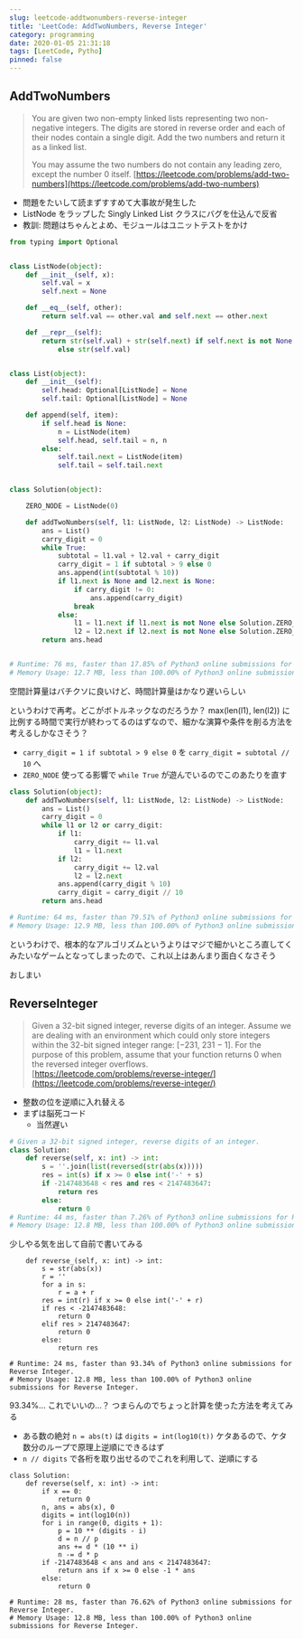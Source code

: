 ```yaml
---
slug: leetcode-addtwonumbers-reverse-integer
title: 'LeetCode: AddTwoNumbers, Reverse Integer'
category: programming
date: 2020-01-05 21:31:18
tags: [LeetCode, Pytho]
pinned: false
---
```


## AddTwoNumbers

> You are given two non-empty linked lists representing two non-negative integers.
> The digits are stored in reverse order and each of their nodes contain a single digit.
> Add the two numbers and return it as a linked list.
>
> You may assume the two numbers do not contain any leading zero, except the number 0 itself.
> [https://leetcode.com/problems/add-two-numbers](https://leetcode.com/problems/add-two-numbers)

- 問題をたいして読まずすすめて大事故が発生した
- ListNode をラップした Singly Linked List クラスにバグを仕込んで反省
- 教訓: 問題はちゃんとよめ、モジュールはユニットテストをかけ

```python
from typing import Optional


class ListNode(object):
    def __init__(self, x):
        self.val = x
        self.next = None

    def __eq__(self, other):
        return self.val == other.val and self.next == other.next

    def __repr__(self):
        return str(self.val) + str(self.next) if self.next is not None \
            else str(self.val)


class List(object):
    def __init__(self):
        self.head: Optional[ListNode] = None
        self.tail: Optional[ListNode] = None

    def append(self, item):
        if self.head is None:
            n = ListNode(item)
            self.head, self.tail = n, n
        else:
            self.tail.next = ListNode(item)
            self.tail = self.tail.next


class Solution(object):

    ZERO_NODE = ListNode(0)

    def addTwoNumbers(self, l1: ListNode, l2: ListNode) -> ListNode:
        ans = List()
        carry_digit = 0
        while True:
            subtotal = l1.val + l2.val + carry_digit
            carry_digit = 1 if subtotal > 9 else 0
            ans.append(int(subtotal % 10))
            if l1.next is None and l2.next is None:
                if carry_digit != 0:
                    ans.append(carry_digit)
                break
            else:
                l1 = l1.next if l1.next is not None else Solution.ZERO_NODE
                l2 = l2.next if l2.next is not None else Solution.ZERO_NODE
        return ans.head


# Runtime: 76 ms, faster than 17.85% of Python3 online submissions for Add Two Numbers.
# Memory Usage: 12.7 MB, less than 100.00% of Python3 online submissions for Add Two Numbers.
```

空間計算量はバチクソに良いけど、時間計算量はかなり遅いらしい

というわけで再考。どこがボトルネックなのだろうか？ max(len(l1), len(l2)) に比例する時間で実行が終わってるのはずなので、細かな演算や条件を削る方法を考えるしかなさそう？

- `carry_digit = 1 if subtotal > 9 else 0` を `carry_digit = subtotal // 10` へ
- `ZERO_NODE` 使ってる影響で `while True` が遊んでいるのでこのあたりを直す

```python
class Solution(object):
    def addTwoNumbers(self, l1: ListNode, l2: ListNode) -> ListNode:
        ans = List()
        carry_digit = 0
        while l1 or l2 or carry_digit:
            if l1:
                carry_digit += l1.val
                l1 = l1.next
            if l2:
                carry_digit += l2.val
                l2 = l2.next
            ans.append(carry_digit % 10)
            carry_digit = carry_digit // 10
        return ans.head

# Runtime: 64 ms, faster than 79.51% of Python3 online submissions for Add Two Numbers.
# Memory Usage: 12.9 MB, less than 100.00% of Python3 online submissions for Add Two Numbers.
```

というわけで、根本的なアルゴリズムというよりはマジで細かいところ直してくみたいなゲームとなってしまったので、これ以上はあんまり面白くなさそう

おしまい

## ReverseInteger

> Given a 32-bit signed integer, reverse digits of an integer.
> Assume we are dealing with an environment which could only store integers within the 32-bit signed integer range: [−231, 231 − 1]. For the purpose of this problem, assume that your function returns 0 when the reversed integer overflows.
> [https://leetcode.com/problems/reverse-integer/](https://leetcode.com/problems/reverse-integer/)

- 整数の位を逆順に入れ替える
- まずは脳死コード
  - 当然遅い

```python
# Given a 32-bit signed integer, reverse digits of an integer.
class Solution:
    def reverse(self, x: int) -> int:
        s = ''.join(list(reversed(str(abs(x)))))
        res = int(s) if x >= 0 else int('-' + s)
        if -2147483648 < res and res < 2147483647:
            return res
        else:
            return 0
# Runtime: 44 ms, faster than 7.26% of Python3 online submissions for Reverse Integer.
# Memory Usage: 12.8 MB, less than 100.00% of Python3 online submissions for Reverse Integer.
```

少しやる気を出して自前で書いてみる

```
    def reverse_(self, x: int) -> int:
        s = str(abs(x))
        r = ''
        for a in s:
            r = a + r
        res = int(r) if x >= 0 else int('-' + r)
        if res < -2147483648:
            return 0
        elif res > 2147483647:
            return 0
        else:
            return res

# Runtime: 24 ms, faster than 93.34% of Python3 online submissions for Reverse Integer.
# Memory Usage: 12.8 MB, less than 100.00% of Python3 online submissions for Reverse Integer.
```

93.34%... これでいいの...？ つまらんのでちょっと計算を使った方法を考えてみる

- ある数の絶対 `n = abs(t)` は `digits = int(log10(t))` ケタあるので、ケタ数分のループで原理上逆順にできるはず
- `n // digits` で各桁を取り出せるのでこれを利用して、逆順にする

```
class Solution:
    def reverse(self, x: int) -> int:
        if x == 0:
            return 0
        n, ans = abs(x), 0
        digits = int(log10(n))
        for i in range(0, digits + 1):
            p = 10 ** (digits - i)
            d = n // p
            ans += d * (10 ** i)
            n -= d * p
        if -2147483648 < ans and ans < 2147483647:
            return ans if x >= 0 else -1 * ans
        else:
            return 0

# Runtime: 28 ms, faster than 76.62% of Python3 online submissions for Reverse Integer.
# Memory Usage: 12.8 MB, less than 100.00% of Python3 online submissions for Reverse Integer.
```
